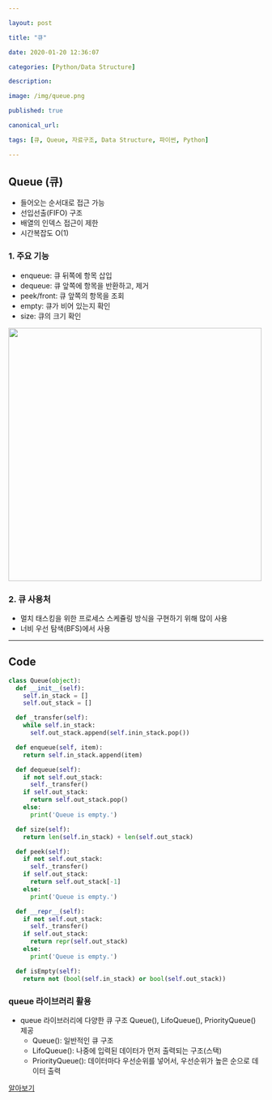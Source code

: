 ```yaml
---

layout: post

title: "큐"

date: 2020-01-20 12:36:07

categories: [Python/Data Structure]

description:

image: /img/queue.png

published: true

canonical_url:

tags: [큐, Queue, 자료구조, Data Structure, 파이썬, Python]

---
```


## Queue (큐)

- 들어오는 순서대로 접근 가능
- 선입선출(FIFO) 구조
- 배열의 인덱스 접근이 제한
- 시간복잡도 O(1)

### 1. 주요 기능
- enqueue: 큐 뒤쪽에 항목 삽입
- dequeue: 큐 앞쪽에 항목을 반환하고, 제거
- peek/front: 큐 앞쪽의 항목을 조회
- empty: 큐가 비어 있는지 확인
- size: 큐의 크기 확인

<img src="https://www.fun-coding.org/00_Images/queue.png"  width='500'>

### 2. 큐 사용처
- 멀치 태스킹을 위한 프로세스 스케쥴링 방식을 구현하기 위해 많이 사용
- 너비 우선 탐색(BFS)에서 사용

------------------------------------------------------------------------

## Code

```python
class Queue(object):
  def __init__(self):
    self.in_stack = []
    self.out_stack = []

  def _transfer(self):
    while self.in_stack:
      self.out_stack.append(self.inin_stack.pop())

  def enqueue(self, item):
    return self.in_stack.append(item)

  def dequeue(self):
    if not self.out_stack:
      self._transfer()
    if self.out_stack:
      return self.out_stack.pop()
    else:
      print('Queue is empty.')

  def size(self):
    return len(self.in_stack) + len(self.out_stack)

  def peek(self):
    if not self.out_stack:
      self._transfer()
    if self.out_stack:
      return self.out_stack[-1]
    else:
      print('Queue is empty.')

  def __repr__(self):
    if not self.out_stack:
      self._transfer()
    if self.out_stack:
      return repr(self.out_stack)
    else:
      print('Queue is empty.')

  def isEmpty(self):
    return not (bool(self.in_stack) or bool(self.out_stack))
```

### queue 라이브러리 활용
- queue 라이브러리에 다양한 큐 구조 Queue(), LifoQueue(), PriorityQueue() 제공
  * Queue(): 일반적인 큐 구조
  * LifoQueue(): 나중에 입력된 데이터가 먼저 출력되는 구조(스택)
  * PriorityQueue(): 데이터마다 우선순위를 넣어서, 우선순위가 높은 순으로 데이터 출력

[알아보기](https://docs.python.org/ko/3.7/library/queue.html)
